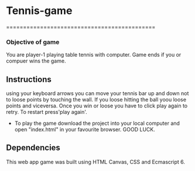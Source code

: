 # Tennis-game
============================================

### Objective of game 
 
You are player-1 playing table tennis with computer. Game ends if you or compuer wins the game.

## Instructions

using your keyboard arrows you can move your tennis bar up and down not to loose points by touching the wall.
If you loose hitting the ball yoou loose points and viceversa.
Once you win or loose you have to click play again to retry.
To restart press'play again'.
* To play the game download the project into your local computer and open "index.html"
in your favourite browser.
GOOD LUCK.

## Dependencies
This web app game was built using HTML Canvas, CSS and Ecmascript 6.
